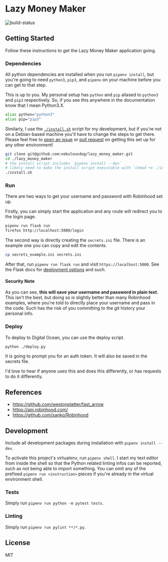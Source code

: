 # Lazy Money Maker

![build-status](https://travis-ci.org/nebulousdog/lazy_money_maker.svg?branch=master)

## Getting Started

Follow these instructions to get the Lazy Money Maker application going.

### Dependencies

All python dependencies are installed when you run `pipenv install`, but you're going to need `python3`, `pip3`, and `pipenv` on your machine before you can get to that step.

This is up to you. My personal setup has `python` and `pip` aliased to `python3` and `pip3` respectively. So, if you see this anywhere in the documentation know that I mean Python3.X.

```bash
alias python="python3"
alias pip="pip3"
```

Similarly, I use the [`./install.sh`](https://github.com/nebulousdog/lazy_money_maker/blob/master/install.sh) script for my development, but if you're not on a Debian-based machine you'll have to change the steps to get there. Please feel free to [open an issue](https://github.com/nebulousdog/lazy_money_maker/issues) or [pull request](https://github.com/nebulousdog/lazy_money_maker/pulls) on getting this set up for any other environment!

```bash
git clone git@github.com:nebulousdog/lazy_money_maker.git
cd ./lazy_money_maker
# the install script includes `pipenv install --dev`
# likely need to make the install script executable with `chmod +x ./install.sh`
./install.sh
```

### Run

There are two ways to get your username and password with Robinhood set up.

Firstly, you can simply start the application and any route will redirect you to the login page.

```bash
pipenv run flask run
firefox http://localhost:5000/login
```

The second way is directly creating the `secrets.ini` file. There is an example one you can copy and edit the contents.

```bash
cp secrets_example.ini secrets.ini
```

After that, run `pipenv run flask run` and visit `https://localhost:5000`. See the Flask docs for [deployment options](http://flask.pocoo.org/docs/1.0/deploying/#deployment) and such.

#### Security Note

As you can see, **this will save your username and password in plain text.** This isn't the best, but doing so is slightly better than many Robinhood examples, where you're told to directly place your username and pass in the code. Such has the risk of you committing to the git history your personal info.

### Deploy

To deploy to Digital Ocean, you can use the deploy script.

```bash
python ./deploy.py
```

It is going to prompt you for an auth token. It will also be saved in the secrets file.

I'd love to hear if anyone uses this and does this differently, or has requests to do it differently.

## References

* https://github.com/westonplatter/fast_arrow
* https://api.robinhood.com/
* https://github.com/sanko/Robinhood

## Development

Include all development packages during installation with `pipenv install --dev`.

To activate this project's virtualenv, run `pipenv shell`. I start my text editor from inside the shell so that the Python related linting infos can be reported, such as not being able to import something. You can omit any of the prefixed `pipenv run <instruction>` pieces if you're already in the virtual environment shell.

### Tests

Simply run `pipenv run python -m pytest tests`.

### Linting

Simply run `pipenv run pylint **/*.py`.

## License

MIT
